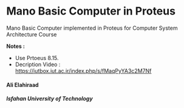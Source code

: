 # Mano Basic Computer in Proteus

Mano Basic Computer implemented in Proteus for Computer System Architecture Course

**Notes :**
- Use Prtoeus 8.15.
- Decription Video : https://iutbox.iut.ac.ir/index.php/s/fMaqPyYA3c2M7Nf


#### Ali Elahiraad
##### Isfahan University of Technology
